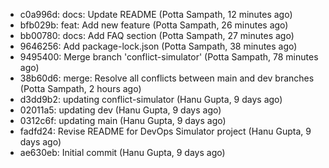 - c0a996d: docs: Update README (Potta Sampath, 12 minutes ago)
- bfb029b: feat: Add new feature (Potta Sampath, 26 minutes ago)
- bb00780: docs: Add FAQ section (Potta Sampath, 27 minutes ago)
- 9646256: Add package-lock.json (Potta Sampath, 38 minutes ago)
- 9495400: Merge branch 'conflict-simulator' (Potta Sampath, 78 minutes ago)
- 38b60d6: merge: Resolve all conflicts between main and dev branches (Potta Sampath, 2 hours ago)
- d3dd9b2: updating conflict-simulator (Hanu Gupta, 9 days ago)
- 02011a5: updating dev (Hanu Gupta, 9 days ago)
- 0312c6f: updating main (Hanu Gupta, 9 days ago)
- fadfd24: Revise README for DevOps Simulator project (Hanu Gupta, 9 days ago)
- ae630eb: Initial commit (Hanu Gupta, 9 days ago)